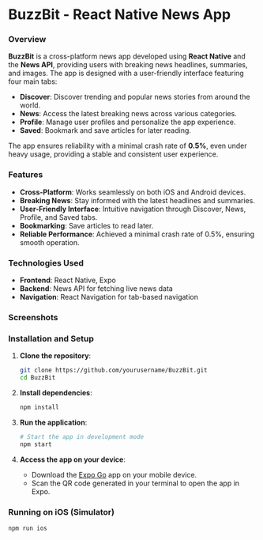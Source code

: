 # BuzzBit - React Native News App

### Overview
**BuzzBit** is a cross-platform news app developed using **React Native** and the **News API**, providing users with breaking news headlines, summaries, and images. The app is designed with a user-friendly interface featuring four main tabs:

- **Discover**: Discover trending and popular news stories from around the world.
- **News**: Access the latest breaking news across various categories.
- **Profile**: Manage user profiles and personalize the app experience.
- **Saved**: Bookmark and save articles for later reading.

The app ensures reliability with a minimal crash rate of **0.5%**, even under heavy usage, providing a stable and consistent user experience.

### Features
- **Cross-Platform**: Works seamlessly on both iOS and Android devices.
- **Breaking News**: Stay informed with the latest headlines and summaries.
- **User-Friendly Interface**: Intuitive navigation through Discover, News, Profile, and Saved tabs.
- **Bookmarking**: Save articles to read later.
- **Reliable Performance**: Achieved a minimal crash rate of 0.5%, ensuring smooth operation.

### Technologies Used
- **Frontend**: React Native, Expo
- **Backend**: News API for fetching live news data
- **Navigation**: React Navigation for tab-based navigation

### Screenshots 
    

### Installation and Setup

1. **Clone the repository**:
    ```bash
    git clone https://github.com/yourusername/BuzzBit.git
    cd BuzzBit
    ```

2. **Install dependencies**:
    ```bash
    npm install
    ```

3. **Run the application**:
    ```bash
    # Start the app in development mode
    npm start
    ```

4. **Access the app on your device**:
   - Download the [Expo Go](https://expo.dev/client) app on your mobile device.
   - Scan the QR code generated in your terminal to open the app in Expo.

### Running on iOS (Simulator)
```bash
npm run ios
